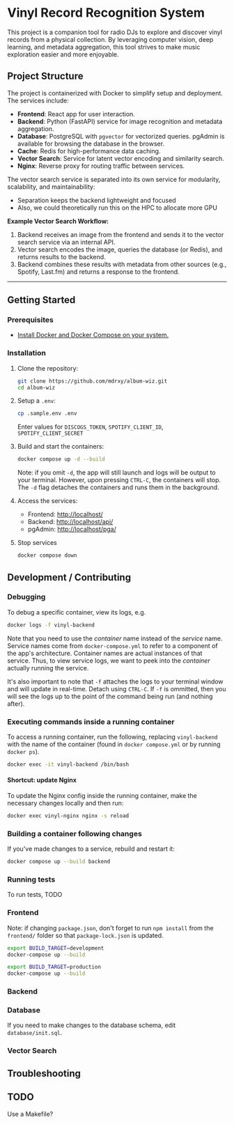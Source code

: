 # Vinyl Record Recognition System

This project is a companion tool for radio DJs to explore and discover vinyl records from a physical collection. By leveraging computer vision, deep learning, and metadata aggregation, this tool strives to make music exploration easier and more enjoyable.

## Project Structure

The project is containerized with Docker to simplify setup and deployment. The services include:

- **Frontend**: React app for user interaction.
- **Backend**: Python (FastAPI) service for image recognition and metadata aggregation.
- **Database**: PostgreSQL with `pgvector` for vectorized queries. pgAdmin is available for browsing the database in the browser.
- **Cache**: Redis for high-performance data caching.
- **Vector Search**: Service for latent vector encoding and similarity search.
- **Nginx**: Reverse proxy for routing traffic between services.

The vector search service is separated into its own service for modularity, scalability, and maintainability:

- Separation keeps the backend lightweight and focused
- Also, we could theoretically run this on the HPC to allocate more GPU

**Example Vector Search Workflow:**

1. Backend receives an image from the frontend and sends it to the vector search service via an internal API.
2. Vector search encodes the image, queries the database (or Redis), and returns results to the backend.
3. Backend combines these results with metadata from other sources (e.g., Spotify, Last.fm) and returns a response to the frontend.

---

## Getting Started

### Prerequisites

- [Install Docker and Docker Compose on your system.](https://docs.docker.com/compose/install/)

### Installation

1. Clone the repository:

   ```bash
   git clone https://github.com/mdrxy/album-wiz.git
   cd album-wiz
   ```

2. Setup a `.env`:

    ```bash
    cp .sample.env .env
    ```

    Enter values for `DISCOGS_TOKEN`, `SPOTIFY_CLIENT_ID`, `SPOTIFY_CLIENT_SECRET`

3. Build and start the containers:

    ```bash
    docker compose up -d --build
    ```

    Note: if you omit `-d`, the app will still launch and logs will be output to your terminal. However, upon pressing `CTRL-C`, the containers will stop. The `-d` flag detaches the containers and runs them in the background.

4. Access the services:
   - Frontend: <http://localhost/>
   - Backend: <http://localhost/api/>
   - pgAdmin: <http://localhost/pga/>

5. Stop services

    ```bash
    docker compose down
    ```

## Development / Contributing

### Debugging

To debug a specific container, view its logs, e.g.

```bash
docker logs -f vinyl-backend
```

Note that you need to use the *container* name instead of the *service* name. Service names come from `docker-compose.yml` to refer to a component of the app's architecture. Container names are actual instances of that service. Thus, to view service logs, we want to peek into the *container* actually running the service.

It's also important to note that `-f` attaches the logs to your terminal window and will update in real-time. Detach using `CTRL-C`. If `-f` is ommitted, then you will see the logs up to the point of the command being run (and nothing after).

### Executing commands inside a running container

To access a running container, run the following, replacing `vinyl-backend` with the name of the container (found in `docker compose.yml` or by running `docker ps`).

```bash
docker exec -it vinyl-backend /bin/bash
```

#### Shortcut: update Nginx

To update the Nginx config inside the running container, make the necessary changes locally and then run:

```bash
docker exec vinyl-nginx nginx -s reload
```

### Building a container following changes

If you've made changes to a service, rebuild and restart it:

```bash
docker compose up --build backend
```

### Running tests

To run tests,
TODO

### Frontend

Note: if changing `package.json`, don't forget to run `npm install` from the `frontend/` folder so that `package-lock.json` is updated.

```sh
export BUILD_TARGET=development
docker-compose up --build
```

```sh
export BUILD_TARGET=production
docker-compose up --build
```

### Backend

### Database

If you need to make changes to the database schema, edit `database/init.sql`.

### Vector Search

## Troubleshooting

## TODO

Use a Makefile?
